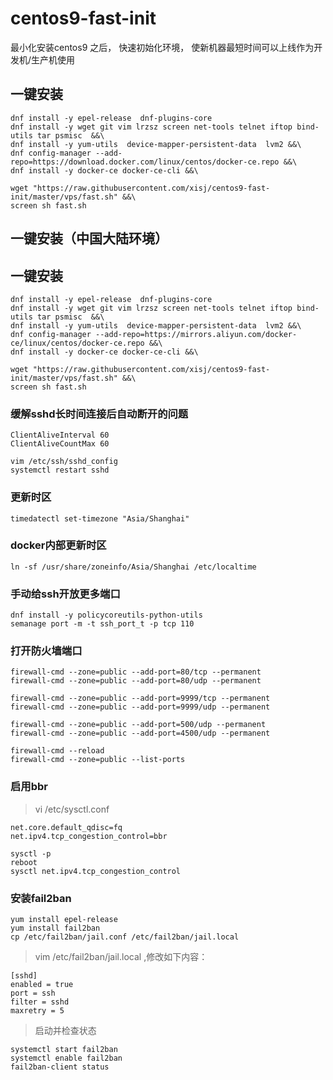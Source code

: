 # centos9-fast-init
最小化安装centos9 之后， 快速初始化环境， 使新机器最短时间可以上线作为开发机/生产机使用

## 一键安装

```
dnf install -y epel-release  dnf-plugins-core
dnf install -y wget git vim lrzsz screen net-tools telnet iftop bind-utils tar psmisc  &&\
dnf install -y yum-utils  device-mapper-persistent-data  lvm2 &&\
dnf config-manager --add-repo=https://download.docker.com/linux/centos/docker-ce.repo &&\
dnf install -y docker-ce docker-ce-cli &&\

wget "https://raw.githubusercontent.com/xisj/centos9-fast-init/master/vps/fast.sh" &&\
screen sh fast.sh 

```

## 一键安装（中国大陆环境）

## 一键安装

```
dnf install -y epel-release  dnf-plugins-core
dnf install -y wget git vim lrzsz screen net-tools telnet iftop bind-utils tar psmisc  &&\
dnf install -y yum-utils  device-mapper-persistent-data  lvm2 &&\
dnf config-manager --add-repo=https://mirrors.aliyun.com/docker-ce/linux/centos/docker-ce.repo &&\
dnf install -y docker-ce docker-ce-cli &&\

wget "https://raw.githubusercontent.com/xisj/centos9-fast-init/master/vps/fast.sh" &&\
screen sh fast.sh 

```

### 缓解sshd长时间连接后自动断开的问题
```
ClientAliveInterval 60
ClientAliveCountMax 60
```
```
vim /etc/ssh/sshd_config
systemctl restart sshd
```

### 更新时区
```
timedatectl set-timezone "Asia/Shanghai"

```

### docker内部更新时区
```
ln -sf /usr/share/zoneinfo/Asia/Shanghai /etc/localtime 
```


### 手动给ssh开放更多端口
```
dnf install -y policycoreutils-python-utils
semanage port -m -t ssh_port_t -p tcp 110
```


### 打开防火墙端口
```
firewall-cmd --zone=public --add-port=80/tcp --permanent  
firewall-cmd --zone=public --add-port=80/udp --permanent  

firewall-cmd --zone=public --add-port=9999/tcp --permanent  
firewall-cmd --zone=public --add-port=9999/udp --permanent  

firewall-cmd --zone=public --add-port=500/udp --permanent  
firewall-cmd --zone=public --add-port=4500/udp --permanent  

firewall-cmd --reload
firewall-cmd --zone=public --list-ports
```

### 启用bbr
> vi /etc/sysctl.conf
```
net.core.default_qdisc=fq
net.ipv4.tcp_congestion_control=bbr
```

```
sysctl -p
reboot
sysctl net.ipv4.tcp_congestion_control
```

### 安装fail2ban
```
yum install epel-release
yum install fail2ban
cp /etc/fail2ban/jail.conf /etc/fail2ban/jail.local
```
> vim  /etc/fail2ban/jail.local  ,修改如下内容：
```
[sshd]
enabled = true
port = ssh
filter = sshd
maxretry = 5
```
> 启动并检查状态
```
systemctl start fail2ban
systemctl enable fail2ban
fail2ban-client status
```




 
